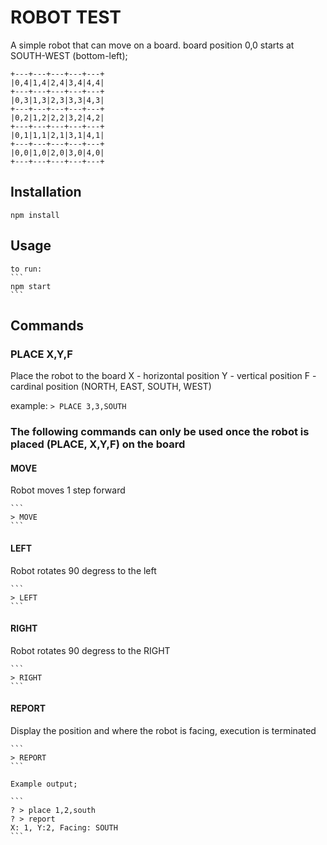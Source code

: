 # ROBOT TEST

A simple robot that can move on a board.
board position 0,0 starts at SOUTH-WEST (bottom-left);

    +---+---+---+---+---+
    |0,4|1,4|2,4|3,4|4,4|
    +---+---+---+---+---+
    |0,3|1,3|2,3|3,3|4,3|
    +---+---+---+---+---+   
    |0,2|1,2|2,2|3,2|4,2|
    +---+---+---+---+---+
    |0,1|1,1|2,1|3,1|4,1|
    +---+---+---+---+---+
    |0,0|1,0|2,0|3,0|4,0|
    +---+---+---+---+---+


## Installation

```
npm install
```

## Usage

    to run:
    ```
    npm start
    ```

## Commands

### PLACE X,Y,F
Place the robot to the board
    X - horizontal position
    Y - vertical position
    F - cardinal position (NORTH, EAST, SOUTH, WEST)

example:
    ```
    > PLACE 3,3,SOUTH
    ```

### The following commands can only be used once the robot is placed (PLACE, X,Y,F) on the board

#### MOVE 
Robot moves 1 step forward

    ```
    > MOVE
    ```

#### LEFT
Robot rotates 90 degress to the left

    ```
    > LEFT
    ```

#### RIGHT
Robot rotates 90 degress to the RIGHT

    ```
    > RIGHT
    ```

#### REPORT
Display the position and where the robot is facing, execution is terminated

    ```
    > REPORT
    ```

    Example output;
    
    ```
    ? > place 1,2,south
    ? > report
    X: 1, Y:2, Facing: SOUTH
    ```